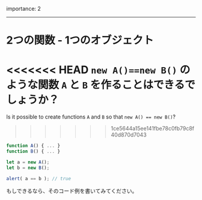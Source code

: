 importance: 2

---

# 2つの関数 - 1つのオブジェクト

<<<<<<< HEAD
`new A()==new B()` のような関数 `A` と `B` を作ることはできるでしょうか？
=======
Is it possible to create functions `A` and `B` so that `new A() == new B()`?
>>>>>>> 1ce5644a15ee141fbe78c0fb79c8f40d870d7043

```js no-beautify
function A() { ... }
function B() { ... }

let a = new A();
let b = new B();

alert( a == b ); // true
```

もしできるなら、そのコード例を書いてみてください。
